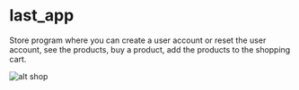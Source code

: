 # last_app
Store program
where you can create a user account or reset the user account, 
see the products, buy a product, add the products to the shopping cart.

![alt shop](https://user-images.githubusercontent.com/92585486/217546417-52a3c2bc-c0eb-4e36-862b-d88cb6462d45.png)
